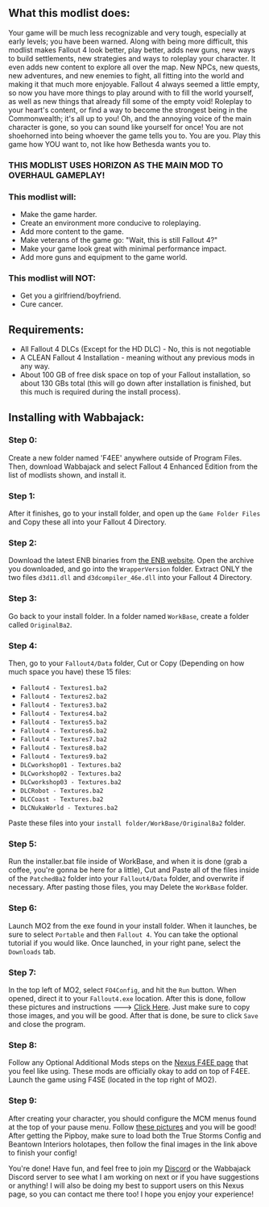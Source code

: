 ## What this modlist does:

Your game will be much less recognizable and very tough, especially at early levels; you have been warned. Along with being more difficult, this modlist makes Fallout 4 look better, play better, adds new guns, new ways to build settlements, new strategies and ways to roleplay your character. It even adds new content to explore all over the map. New NPCs, new quests, new adventures, and new enemies to fight, all fitting into the world and making it that much more enjoyable. Fallout 4 always seemed a little empty, so now you have more things to play around with to fill the world yourself, as well as new things that already fill some of the empty void! Roleplay to your heart's content, or find a way to become the strongest being in the Commonwealth; it's all up to you! Oh, and the annoying voice of the main character is gone, so you can sound like yourself for once! You are not shoehorned into being whoever the game tells you to. You are you. Play this game how YOU want to, not like how Bethesda wants you to.

### THIS MODLIST USES HORIZON AS THE MAIN MOD TO OVERHAUL GAMEPLAY!

### This modlist will:

* Make the game harder.
* Create an environment more conducive to roleplaying.
* Add more content to the game.
* Make veterans of the game go: "Wait, this is still Fallout 4?"
* Make your game look great with minimal performance impact.
* Add more guns and equipment to the game world.

### This modlist will NOT:

* Get you a girlfriend/boyfriend.
* Cure cancer.

## Requirements:

* All Fallout 4 DLCs (Except for the HD DLC) - No, this is not negotiable
* A CLEAN Fallout 4 Installation - meaning without any previous mods in any way.
* About 100 GB of free disk space on top of your Fallout installation, so about 130 GBs total (this will go down after installation is finished, but this much is required during the install process).

## Installing with Wabbajack:

### Step 0:

Create a new folder named 'F4EE' anywhere outside of Program Files. Then, download Wabbajack and select Fallout 4 Enhanced Edition from the list of modlists shown, and install it.

### Step 1:

After it finishes, go to your install folder, and open up the `Game Folder Files` and Copy these all into your Fallout 4 Directory.

### Step 2:

Download the latest ENB binaries from [the ENB website](http://enbdev.com/download_mod_fallout4.htm). Open the archive you downloaded, and go into the `WrapperVersion` folder. Extract ONLY the two files `d3d11.dll` and `d3dcompiler_46e.dll` into your Fallout 4 Directory.

### Step 3:

Go back to your install folder. In a folder named `WorkBase`, create a folder called `OriginalBa2`.

### Step 4:

Then, go to your `Fallout4/Data` folder, Cut or Copy (Depending on how much space you have) these 15 files:  

* `Fallout4 - Textures1.ba2`
* `Fallout4 - Textures2.ba2`
* `Fallout4 - Textures3.ba2`
* `Fallout4 - Textures4.ba2`
* `Fallout4 - Textures5.ba2`
* `Fallout4 - Textures6.ba2`
* `Fallout4 - Textures7.ba2`
* `Fallout4 - Textures8.ba2`
* `Fallout4 - Textures9.ba2`
* `DLCworkshop01 - Textures.ba2`
* `DLCworkshop02 - Textures.ba2`
* `DLCworkshop03 - Textures.ba2`
* `DLCRobot - Textures.ba2`
* `DLCCoast - Textures.ba2`
* `DLCNukaWorld - Textures.ba2`

Paste these files into your `install folder/WorkBase/OriginalBa2` folder.

### Step 5:

Run the installer.bat file inside of WorkBase, and when it is done (grab a coffee, you're gonna be here for a little), Cut and Paste all of the files inside of the `PatchedBa2` folder into your `Fallout4/Data` folder, and overwrite if necessary. After pasting those files, you may Delete the `WorkBase` folder.

### Step 6:

Launch MO2 from the exe found in your install folder. When it launches, be sure to select `Portable` and then `Fallout 4`. You can take the optional tutorial if you would like. Once launched, in your right pane, select the `Downloads` tab.

### Step 7:

In the top left of MO2, select `FO4Config`, and hit the `Run` button. When opened, direct it to your `Fallout4.exe` location. After this is done, follow these pictures and instructions --->  [Click Here](https://imgur.com/a/0On3H1o). Just make sure to copy those images, and you will be good. After that is done, be sure to click `Save` and close the program.

### Step 8:

Follow any Optional Additional Mods steps on the [Nexus F4EE page](https://www.nexusmods.com/fallout4/mods/39996) that you feel like using. These mods are officially okay to add on top of F4EE. Launch the game using F4SE (located in the top right of MO2).

### Step 9:

After creating your character, you should configure the MCM menus found at the top of your pause menu. Follow [these pictures](https://imgur.com/a/sTVhaFd) and you will be good! After getting the Pipboy, make sure to load both the True Storms Config and Beantown Interiors holotapes, then follow the final images in the link above to finish your config!

You're done! Have fun, and feel free to join my [Discord](https://discord.gg/g4r3pcP) or the Wabbajack Discord server to see what I am working on next or if you have suggestions or anything! I will also be doing my best to support users on this Nexus page, so you can contact me there too! I hope you enjoy your experience!
